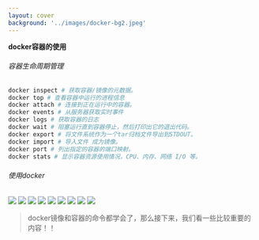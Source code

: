 ```yaml
---
layout: cover
background: '../images/docker-bg2.jpeg'
---
```


**docker容器的使用**


<div class="flex justify-around gap-10">

  <div class='w-100'>

  <h6>容器生命周期管理</h6>
  
  ```sh
  docker inspect # 获取容器/镜像的元数据。
  docker top # 查看容器中运行的进程信息
  docker attach # 连接到正在运行中的容器。
  docker events # 从服务器获取实时事件
  docker logs # 获取容器的日志
  docker wait # 阻塞运行直到容器停止，然后打印出它的退出代码。
  docker export # 将文件系统作为一个tar归档文件导出到STDOUT。
  docker import # 导入文件 成为镜像。
  docker port # 列出指定的容器的端口映射。
  docker stats # 显示容器资源使用情况，CPU、内存、网络 I/O 等。
  ```

  </div>

  <div>

  <h6>使用docker</h6>

  <carousel arrow draggable class="w-100 h-80">
    <Image class="w-100 rounded" src="../images/docker命令实战/top.png" />
    <Image class="w-100 rounded" src="../images/docker命令实战/attach.png" />
    <Image class="w-100 rounded" src="../images/docker命令实战/attachVSexec.png" />
    <Image class="w-100 rounded" src="../images/docker命令实战/events.png" />
    <Image class="w-100 rounded" src="../images/docker命令实战/logs.png" />
    <Image class="w-100 rounded" src="../images/docker命令实战/export.png" />
    <Image class="w-100 rounded" src="../images/docker命令实战/import.png" />
    <Image class="w-100 rounded" src="../images/docker命令实战/port_container.png" />
    <Image class="w-100 rounded" src="../images/docker命令实战/stats.png" />
  </carousel>

  </div>

</div>

> docker镜像和容器的命令都学会了，那么接下来，我们看一些比较重要的内容！！
